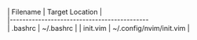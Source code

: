 | Filename | Target Location                |  
|--------------------------------------------  
| .bashrc  | ~/.bashrc |
| init.vim | ~/.config/nvim/init.vim |

